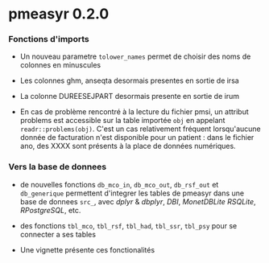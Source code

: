 # pmeasyr 0.2.0


### Fonctions d'imports

* Un nouveau parametre `tolower_names` permet de choisir des noms de colonnes en minuscules

* Les colonnes ghm, anseqta desormais presentes en sortie de irsa

* La colonne DUREESEJPART desormais presente en sortie de irum

* En cas de problème rencontré à la lecture du fichier pmsi, un attribut problems est accessible sur la table importée `obj` en appelant `readr::problems(obj)`. C'est un cas relativement fréquent lorsqu'aucune donnée de facturation n'est disponible pour un patient : dans le fichier ano, des XXXX sont présents à la place de données numériques.

### Vers la base de donnees

* de nouvelles fonctions `db_mco_in`, `db_mco_out`, `db_rsf_out` et `db_generique` permettent d'integrer les tables de pmeasyr dans une base de donnees `src_`, avec  *dplyr* & *dbplyr*, *DBI*, *MonetDBLite* *RSQLite*, *RPostgreSQL*, etc.

* des fonctions `tbl_mco`, `tbl_rsf`, `tbl_had`, `tbl_ssr`, `tbl_psy` pour se connecter a ses tables

* Une vignette présente ces fonctionalités
